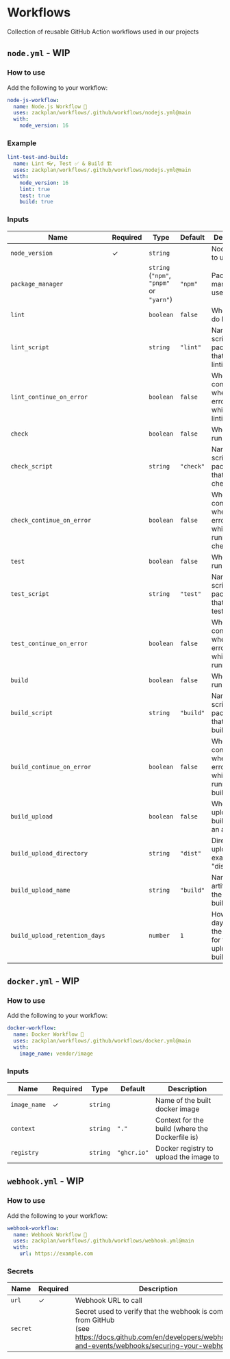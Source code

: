# Workflows

Collection of reusable GitHub Action workflows used in our projects

## `node.yml` - WIP

### How to use

Add the following to your workflow:
```yaml
node-js-workflow:
  name: Node.js Workflow 📝
  uses: zackplan/workflows/.github/workflows/nodejs.yml@main
  with:
    node_version: 16
```

### Example

```yaml
lint-test-and-build:
  name: Lint 👓, Test ✅ & Build 🏗
  uses: zackplan/workflows/.github/workflows/nodejs.yml@main
  with:
    node_version: 16
    lint: true
    test: true
    build: true
```

### Inputs

| Name                          | Required | Type                                     | Default   | Description                                                      | 
|-------------------------------|----------|------------------------------------------|-----------|------------------------------------------------------------------|
| `node_version`                | ✓        | `string`                                 |           | Node version to use                                              |
| `package_manager`             |          | `string` (`"npm"`, `"pnpm"` or `"yarn"`) | `"npm"`   | Package manager to use                                           |
| `lint`                        |          | `boolean`                                | `false`   | Whether to do linting                                            |
| `lint_script`                 |          | `string`                                 | `"lint"`  | Name of the script in package.json that does linting             |
| `lint_continue_on_error`      |          | `boolean`                                | `false`   | Whether to continue when an error occurs while doing linting     |
| `check`                       |          | `boolean`                                | `false`   | Whether to run checks                                            |
| `check_script`                |          | `string`                                 | `"check"` | Name of the script in package.json that runs checks              |
| `check_continue_on_error`     |          | `boolean`                                | `false`   | Whether to continue when an error occurs while running checks    |
| `test`                        |          | `boolean`                                | `false`   | Whether to run tests                                             |
| `test_script`                 |          | `string`                                 | `"test"`  | Name of the script in package.json that runs tests               |
| `test_continue_on_error`      |          | `boolean`                                | `false`   | Whether to continue when an error occurs while running tests     |
| `build`                       |          | `boolean`                                | `false`   | Whether to run the build                                         |
| `build_script`                |          | `string`                                 | `"build"` | Name of the script in package.json that runs the build           |
| `build_continue_on_error`     |          | `boolean`                                | `false`   | Whether to continue when an error occurs while running the build |
| `build_upload`                |          | `boolean`                                | `false`   | Whether to upload the built files as an artifact                 |
| `build_upload_directory`      |          | `string`                                 | `"dist"`  | Directory to upload (for example "dist")                         |
| `build_upload_name`           |          | `string`                                 | `"build"` | Name of the artifact for the uploaded build files                |
| `build_upload_retention_days` |          | `number`                                 | `1`       | How many days to keep the artifact for the uploaded build files  |


## `docker.yml` - WIP

### How to use

Add the following to your workflow:
```yaml
docker-workflow:
  name: Docker Workflow 🐳
  uses: zackplan/workflows/.github/workflows/docker.yml@main
  with:
    image_name: vendor/image
```

### Inputs

| Name         | Required | Type     | Default     | Description                                     |
|--------------|----------|----------|-------------|-------------------------------------------------|
| `image_name` | ✓        | `string` |             | Name of the built docker image                  |
| `context`    |          | `string` | `"."`       | Context for the build (where the Dockerfile is) |
| `registry`   |          | `string` | `"ghcr.io"` | Docker registry to upload the image to          |


## `webhook.yml` - WIP

### How to use

Add the following to your workflow:
```yaml
webhook-workflow:
  name: Webhook Workflow 🔗
  uses: zackplan/workflows/.github/workflows/webhook.yml@main
  with:
    url: https://example.com
```

### Secrets

| Name     | Required | Description                                                                                                                                                      |
|----------|----------|------------------------------------------------------------------------------------------------------------------------------------------------------------------|
| `url`    | ✓        | Webhook URL to call                                                                                                                                              |
| `secret` |          | Secret used to verify that the webhook is coming from GitHub<br/>(see https://docs.github.com/en/developers/webhooks-and-events/webhooks/securing-your-webhooks) |
